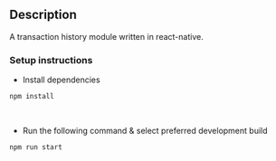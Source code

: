 ## Description

A transaction history module written in react-native.

### Setup instructions

- Install dependencies

```
npm install
```

<br/>

- Run the following command & select preferred development build

```
npm run start
```
